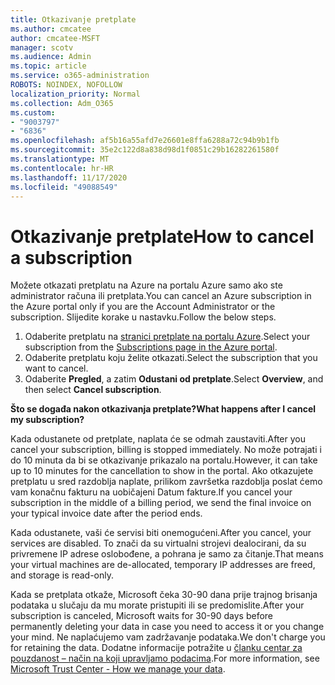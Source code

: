 ```yaml
---
title: Otkazivanje pretplate
ms.author: cmcatee
author: cmcatee-MSFT
manager: scotv
ms.audience: Admin
ms.topic: article
ms.service: o365-administration
ROBOTS: NOINDEX, NOFOLLOW
localization_priority: Normal
ms.collection: Adm_O365
ms.custom:
- "9003797"
- "6836"
ms.openlocfilehash: af5b16a55afd7e26601e8ffa6288a72c94b9b1fb
ms.sourcegitcommit: 35e2c122d8a838d98d1f0851c29b16282261580f
ms.translationtype: MT
ms.contentlocale: hr-HR
ms.lasthandoff: 11/17/2020
ms.locfileid: "49088549"
---
```

# <a name="how-to-cancel-a-subscription"></a><span data-ttu-id="ff2fe-102">Otkazivanje pretplate</span><span class="sxs-lookup"><span data-stu-id="ff2fe-102">How to cancel a subscription</span></span>

<span data-ttu-id="ff2fe-103">Možete otkazati pretplatu na Azure na portalu Azure samo ako ste administrator računa ili pretplata.</span><span class="sxs-lookup"><span data-stu-id="ff2fe-103">You can cancel an Azure subscription in the Azure portal only if you are the Account Administrator or the subscription.</span></span> <span data-ttu-id="ff2fe-104">Slijedite korake u nastavku.</span><span class="sxs-lookup"><span data-stu-id="ff2fe-104">Follow the below steps.</span></span>

1. <span data-ttu-id="ff2fe-105">Odaberite pretplatu na [stranici pretplate na portalu Azure](https://ms.portal.azure.com/#blade/Microsoft_Azure_Billing/SubscriptionsBlade).</span><span class="sxs-lookup"><span data-stu-id="ff2fe-105">Select your subscription from the [Subscriptions page in the Azure portal](https://ms.portal.azure.com/#blade/Microsoft_Azure_Billing/SubscriptionsBlade).</span></span>
2. <span data-ttu-id="ff2fe-106">Odaberite pretplatu koju želite otkazati.</span><span class="sxs-lookup"><span data-stu-id="ff2fe-106">Select the subscription that you want to cancel.</span></span>
3. <span data-ttu-id="ff2fe-107">Odaberite **Pregled**, a zatim **Odustani od pretplate**.</span><span class="sxs-lookup"><span data-stu-id="ff2fe-107">Select **Overview**, and then select **Cancel subscription**.</span></span>

<span data-ttu-id="ff2fe-108">**Što se događa nakon otkazivanja pretplate?**</span><span class="sxs-lookup"><span data-stu-id="ff2fe-108">**What happens after I cancel my subscription?**</span></span>

<span data-ttu-id="ff2fe-109">Kada odustanete od pretplate, naplata će se odmah zaustaviti.</span><span class="sxs-lookup"><span data-stu-id="ff2fe-109">After you cancel your subscription, billing is stopped immediately.</span></span> <span data-ttu-id="ff2fe-110">No može potrajati i do 10 minuta da bi se otkazivanje prikazalo na portalu.</span><span class="sxs-lookup"><span data-stu-id="ff2fe-110">However, it can take up to 10 minutes for the cancellation to show in the portal.</span></span> <span data-ttu-id="ff2fe-111">Ako otkazujete pretplatu u sred razdoblja naplate, prilikom završetka razdoblja poslat ćemo vam konačnu fakturu na uobičajeni Datum fakture.</span><span class="sxs-lookup"><span data-stu-id="ff2fe-111">If you cancel your subscription in the middle of a billing period, we send the final invoice on your typical invoice date after the period ends.</span></span>

<span data-ttu-id="ff2fe-112">Kada odustanete, vaši će servisi biti onemogućeni.</span><span class="sxs-lookup"><span data-stu-id="ff2fe-112">After you cancel, your services are disabled.</span></span> <span data-ttu-id="ff2fe-113">To znači da su virtualni strojevi dealocirani, da su privremene IP adrese oslobođene, a pohrana je samo za čitanje.</span><span class="sxs-lookup"><span data-stu-id="ff2fe-113">That means your virtual machines are de-allocated, temporary IP addresses are freed, and storage is read-only.</span></span>

<span data-ttu-id="ff2fe-114">Kada se pretplata otkaže, Microsoft čeka 30-90 dana prije trajnog brisanja podataka u slučaju da mu morate pristupiti ili se predomislite.</span><span class="sxs-lookup"><span data-stu-id="ff2fe-114">After your subscription is canceled, Microsoft waits for 30-90 days before permanently deleting your data in case you need to access it or you change your mind.</span></span> <span data-ttu-id="ff2fe-115">Ne naplaćujemo vam zadržavanje podataka.</span><span class="sxs-lookup"><span data-stu-id="ff2fe-115">We don't charge you for retaining the data.</span></span> <span data-ttu-id="ff2fe-116">Dodatne informacije potražite u [članku centar za pouzdanost – način na koji upravljamo podacima](https://www.microsoft.com/trust-center/privacy/data-management#leave).</span><span class="sxs-lookup"><span data-stu-id="ff2fe-116">For more information, see [Microsoft Trust Center - How we manage your data](https://www.microsoft.com/trust-center/privacy/data-management#leave).</span></span>

